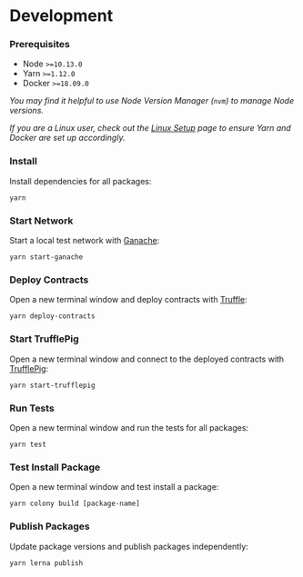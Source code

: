 # Development

### Prerequisites

- Node `>=10.13.0`
- Yarn `>=1.12.0`
- Docker `>=18.09.0`

_You may find it helpful to use Node Version Manager (`nvm`) to manage Node versions._

_If you are a Linux user, check out the [Linux Setup](/.github/LINUX_SETUP.md) page to ensure Yarn and Docker are set up accordingly._

### Install

Install dependencies for all packages:

```
yarn
```

### Start Network

Start a local test network with [Ganache](https://github.com/trufflesuite/ganache-cli):

```
yarn start-ganache
```

### Deploy Contracts

Open a new terminal window and deploy contracts with [Truffle](https://github.com/trufflesuite/truffle):

```
yarn deploy-contracts
```

### Start TrufflePig

Open a new terminal window and connect to the deployed contracts with [TrufflePig](https://github.com/JoinColony/trufflepig):

```
yarn start-trufflepig
```

### Run Tests

Open a new terminal window and run the tests for all packages:

```
yarn test
```

### Test Install Package

Open a new terminal window and test install a package:

```
yarn colony build [package-name]
```

### Publish Packages

Update package versions and publish packages independently:

```
yarn lerna publish
```
